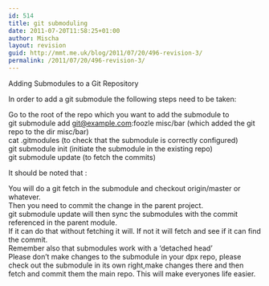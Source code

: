 ```yaml
---
id: 514
title: git submoduling
date: 2011-07-20T11:58:25+01:00
author: Mischa
layout: revision
guid: http://mmt.me.uk/blog/2011/07/20/496-revision-3/
permalink: /2011/07/20/496-revision-3/
---
```

Adding Submodules to a Git Repository

In order to add a git submodule the following steps need to be taken:

Go to the root of the repo which you want to add the submodule to  
git submodule add git@example.com:foozle misc/bar (which added the git repo to the dir misc/bar)  
cat .gitmodules (to check that the submodule is correctly configured)  
git submodule init (initiate the submodule in the existing repo)  
git submodule update (to fetch the commits) 

It should be noted that :

You will do a git fetch in the submodule and checkout origin/master or whatever.  
Then you need to commit the change in the parent project.  
git submodule update will then sync the submodules with the commit referenced in the parent module.  
If it can do that without fetching it will. If not it will fetch and see if it can find the commit.  
Remember also that submodules work with a &#8216;detached head&#8217;  
Please don&#8217;t make changes to the submodule in your dpx repo, please check out the submodule in its own right,make changes there and then fetch and commit them the main repo. This will make everyones life easier.